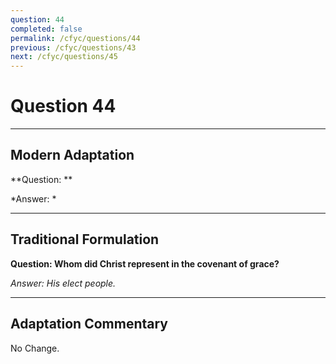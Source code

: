 ```yaml
---
question: 44
completed: false
permalink: /cfyc/questions/44
previous: /cfyc/questions/43
next: /cfyc/questions/45
---
```

# Question 44

---
## Modern Adaptation
**Question: **

*Answer: *

---
## Traditional Formulation
**Question: Whom did Christ represent in the covenant of grace?**

*Answer: His elect people.*

---
## Adaptation Commentary
No Change.